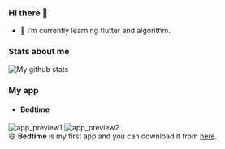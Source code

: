 ### Hi there 👋
- 🌱 I’m currently learning flutter and algorithm.


### Stats about me
![My github stats](https://github-readme-stats.vercel.app/api?username=jja08111&count_private=true&show_icons=true&layout=default)

### My app 
- #### Bedtime
![app_preview1](https://play-lh.googleusercontent.com/Kw_cAcsPbim_0Kw0Q_DmNLATKnja6HzaDJ_bNHT7bBKdm4SnGGSGFfFyaTky86x-7kw=w720-h310-rw)
![app_preview2](https://play-lh.googleusercontent.com/3leFwdkkyufIO3-EJSmmCM3Q-kj-7eoQwE6TwFXlatpgwlcpSHBJUyrlsQZbcMUhLg=w720-h310-rw)  
😄 **Bedtime** is my first app and you can download it from [here](https://play.google.com/store/apps/details?id=io.github.jja08111.good_night_app). 

<!--
**jja08111/jja08111** is a ✨ _special_ ✨ repository because its `README.md` (this file) appears on your GitHub profile.

Here are some ideas to get you started:

- 🔭 I’m currently working on ...
- 👯 I’m looking to collaborate on ...
- 🤔 I’m looking for help with ...
- 💬 Ask me about ...
- 📫 How to reach me: ...
- 😄 Pronouns: ...
- ⚡ Fun fact: ...
-->
